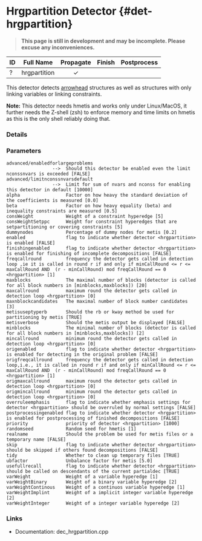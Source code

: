 # Hrgpartition Detector {#det-hrgpartition}
> **This page is still in development and may be incomplete. Please excuse any inconveniences.**

| ID |          Full Name          | Propagate | Finish | Postprocess |
|----|-----------------------------|:---------:|:------:|:-----------:|
| ?  | hrgpartition                | ✓ |   |   |


This detector detects [arrowhead](#arrowhead) structures as well as structures
with only linking variables or linking constraints.

**Note:** This detector needs hmetis and works only under Linux/MacOS, it further needs the Z-shell (zsh)
to enforce memory and time limits on hmetis as this is the only shell reliably doing that.

### Details

### Parameters

    advanced/enabledforlargeproblems
                     -->  Should this detector be enabled even the limit nconssnvars is exceeded [FALSE]
    advanced/limitnconssnvarsdefault
                     -->  Limit for sum of nvars and nconss for enabling this detector in default [10000]
    alpha                 Factor on how heavy the standard deviation of the coefficients is measured [0.0]
    beta                  Factor on how heavy equality (beta) and inequality constraints are measured [0.5]
    consWeight            Weight of a constraint hyperedge [5]
    consWeightSetppc      Weight for constraint hyperedges that are setpartitioning or covering constraints [5]
    dummynodes            Percentage of dummy nodes for metis [0.2]
    enabled               flag to indicate whether detector <hrgpartition> is enabled [FALSE]
    finishingenabled      flag to indicate whether detector <hrgpartition> is enabled for finishing of incomplete decompositions [FALSE]
    freqcallround         frequency the detector gets called in detection loop ,ie it is called in round r if and only if minCallRound <= r <= maxCallRound AND  (r - minCallRound) mod freqCallRound == 0 <hrgpartition> [1]
    maxblocks             The maximal number of blocks (detector is called for all block numbers in [minblocks,maxblocks]) [20]
    maxcallround          maximum round the detector gets called in detection loop <hrgpartition> [0]
    maxnblockcandidates   The maximal number of block number candidates [3]
    metisuseptyperb       Should the rb or kway method be used for partitioning by metis [TRUE]
    metisverbose          Should the metis output be displayed [FALSE]
    minblocks             The minimal number of blocks (detector is called for all block numbers in [minblocks,maxblocks]) [2]
    mincallround          minimum round the detector gets called in detection loop <hrgpartition> [0]
    origenabled           flag to indicate whether detector <hrgpartition> is enabled for detecting in the original problem [FALSE]
    origfreqcallround     frequency the detector gets called in detection loop,i.e., it is called in round r if and only if minCallRound <= r <= maxCallRound AND  (r - minCallRound) mod freqCallRound == 0 <hrgpartition> [1]
    origmaxcallround      maximum round the detector gets called in detection loop <hrgpartition> [0]
    origmincallround      minimum round the detector gets called in detection loop <hrgpartition> [0]
    overruleemphasis      flag to indicate whether emphasis settings for detector <hrgpartition> should be overruled by normal settings [FALSE]
    postprocessingenabled flag to indicate whether detector <hrgpartition> is enabled for postprocessing of finished decompositions [FALSE]
    priority              priority of detector <hrgpartition> [1000]
    randomseed            Random seed for hmetis [1]
    realname              Should the problem be used for metis files or a temporary name [FALSE]
    skip                  flag to indicate whether detector <hrgpartition> should be skipped if others found decompositions [FALSE]
    tidy                  Whether to clean up temporary files [TRUE]
    ubfactor              Unbalance factor for metis [5.0]
    usefullrecall         flag to indicate whether detector <hrgpartition> should be called on descendants of the current partialdec [TRUE]
    varWeight             Weight of a variable hyperedge [1]
    varWeightBinary       Weight of a binary variable hyperedge [2]
    varWeightContinous    Weight of a continuos variable hyperedge [1]
    varWeightImplint      Weight of a implicit integer variable hyperedge [2]
    varWeightInteger      Weight of a integer variable hyperedge [2]


### Links
 * Documentation: dec_hrgpartition.cpp
